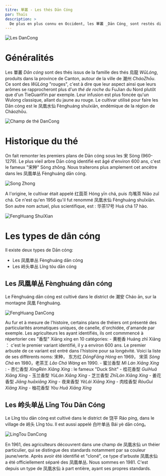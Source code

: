 ```yaml
---
titre: 單叢 - Les thés Dān Cóng
par: Thaïs
description: >
  De plus en plus connu en Occident, les 單叢 _Dān Cóng_ sont restés discrets jusqu'à présent. Présentant un panel aromatique varié, il râvi les amateurs de thés chevronnés. 
---
```


![Les DanCong](/assets/media/infusion-dancong.jpg)

# Généralités

Les 單叢 _Dān cóng_ sont des thés issus de la famille des thés 烏龍 _WūLóng_, produits dans la province de Canton, autour de la ville de 潮州 _CháoZhōu_. 
Ce sont des _WūLóng_ "rouges", c'est à dire que leur aspect ainsi que leurs arômes se rapprocheront plus d'un *thé de roche* du FuJian du Nord plutôt que d'un TieGuanYin par exemple. Leur infusion est plus foncée qu'un Wulong classique, allant du jaune au rouge. 
Le cultivar utilisé pour faire les Dān cóng est le 凤凰水仙 Fènghuáng shuǐxiān, endémique de la région de Cháozhōu.

![Champ de thé DanCong](/assets/media/champdethe-dancong.jpg)

# Historique du thé

On fait remonter les premiers plans de Dān cóng sous les 宋 Sòng (960-1279). Le plus vieil arbre Dān cóng identifié est âgé d'environ 600 ans, c'est le fameux "宋种" Sòng zhǒng. Nous traiterons plus amplement cet ancêtre dans les 凤凰单丛 Fènghuáng dān cóng.

![Song Zhong](/assets/media/%E5%AE%8B%E7%A7%8D.jpg)

A l'origine, le cultivar était appelé 红茵茶 Hóng yīn chá, puis 鸟嘴茶 Niǎo zuǐ chá. Ce n'est qu'en 1956 qu'il fut renommé 凤凰水仙 Fènghuáng shuǐxiān. Son autre nom actuel, plus scientifique, est : 华茶17号 Huá chá 17 hào. 

![FengHuang ShuiXian](/assets/media/fenghuangshuixian.jpg)

# Les types de dān cóng

Il existe deux types de Dān cóng:
- Les 凤凰单丛 Fènghuáng dān cóng
- Les 岭头单丛 Lǐng tóu dān cóng

## Les 凤凰单丛 Fènghuáng dān cóng

Le Fènghuáng dān cóng est cultivé dans le district de 潮安 Cháo ān, sur la montagne 凤凰 Fènghuáng.

![FengHuang DanCong](/assets/media/infusion%20daancong.jpg)

Au fur et à mesure de l'histoire, certains plans de théiers ont présenté des particularités aromatiques uniques, de canelle, d'orchidée, d'amande par exemple. Les agriculteurs les ayant identifiés, ils ont commmencé à répertorier ces "香型" Xiāng xíng en 10 catégories:
    - 黄栀香 Huáng zhī Xiāng ： c'est le premier variant identifié, il y a environ 600 ans. Le premier arbuste de ce variant est entré dans l'histoire pour sa longévité. Voici la liste de ses différents noms: 宋种， 东方红 _DōngFāng Hóng_ en 1969， 宋茶 _Sòng Chá_ en 1980，老茶王 _Lǎo Chá Wáng_ en 1990. 
    - 蜜兰香型 _Mì Lán Xiāng Xíng_ : 
    - 杏仁香型 _XìngRén Xiāng Xíng_ : le fameux "Duck Shit"
    - 桂花香型 _GuìHuā Xiāng Xíng_
    - 玉兰香型 _YùLán Xiāng Xíng_
    - 芝兰香型 _ZhīLán Xiāng Xíng_
    - 姜花香型 _Jiāng huāxiāng Xíng_
    - 夜来香型 _YèLái Xiāng Xíng_
    - 肉桂香型 _RòuGuì Xiāng Xíng_
    - 柚花香型 _Yòu Huā Xiāng Xíng_
    

## Les 岭头单丛 Lǐng Tóu Dān Cóng

Le Lǐng tóu dān cóng est cultivé dans le district de 饶平 Ráo píng, dans le village de 岭头 Lǐng tóu. Il est aussi appelé 白叶单丛 Bái yè dān cóng。

![LingTou DanCong](/assets/media/lingtoudancong.jpg)

En 1961, des agriculteurs découvrent dans une champ de 凤凰水仙 un théier particulier, qui se distingue des standards notamment par sa couleur jaune/verte. Après avoir été identifié et "cloné", ce type d'arbuste 凤凰水仙 a été officiellement séparé des 凤凰单丛. Nous sommes en 1981. C'est depuis un type de 凤凰水仙 à part entière, ayant ses propres standards.  
